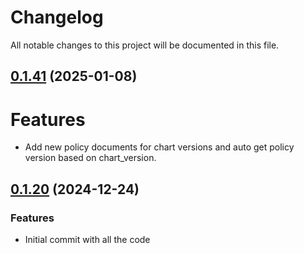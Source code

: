 # Changelog

All notable changes to this project will be documented in this file.
## [0.1.41]() (2025-01-08)
# Features
* Add new policy documents for chart versions and auto get policy version based on chart_version.

## [0.1.20]() (2024-12-24)
### Features
* Initial commit with all the code
